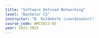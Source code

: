 ```yaml
---
title: "Software Defined Networking"
level: "Bachelor CS"
instructor: "B. Koldehofe (coordinator)"
course_code: WMCS023-05
year: 2021-2022
---
```

